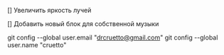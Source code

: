 
[] Увеличить яркость лучей

[] Добавить новый блок для собственной музыки

git config --global user.email "drcruetto@gmail.com"
  git config --global user.name "cruetto"
